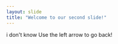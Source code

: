 ```yaml
---
layout: slide
title: "Welcome to our second slide!"
---
```

i don't know
Use the left arrow to go back!
